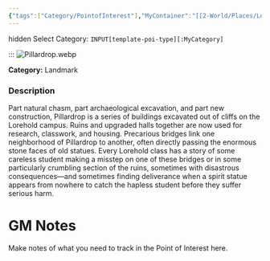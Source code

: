 ```yaml
---
{"tags":["Category/PointofInterest"],"MyContainer":"[[2-World/Places/Lorehold Campus.md|Lorehold Campus]]","MyCategory":"Landmark","obsidianUIMode":"preview","image":"Pillardrop.webp","dg-publish":true,"permalink":"/2-world/points-of-interest/pillardrop/","dgPassFrontmatter":true,"updated":"2025-09-29T15:24:22.000+01:00"}
---
```


hidden
Select Category: `INPUT[template-poi-type][:MyCategory]`

:::
![Pillardrop.webp](/img/user/z_Assets/Maps/Pillardrop.webp)

**Category:** Landmark

### Description
Part natural chasm, part archaeological excavation, and part new construction, Pillardrop is a series of buildings excavated out of cliffs on the Lorehold campus. Ruins and upgraded halls together are now used for research, classwork, and housing. Precarious bridges link one neighborhood of Pillardrop to another, often directly passing the enormous stone faces of old statues. Every Lorehold class has a story of some careless student making a misstep on one of these bridges or in some particularly crumbling section of the ruins, sometimes with disastrous consequences—and sometimes finding deliverance when a spirit statue appears from nowhere to catch the hapless student before they suffer serious harm.

# GM Notes

Make notes of what you need to track in the Point of Interest here. 

